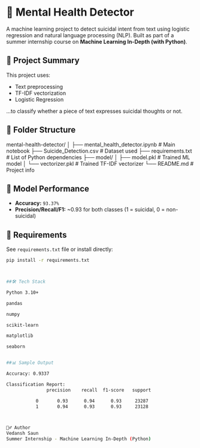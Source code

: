 # 🧠 Mental Health Detector

A machine learning project to detect suicidal intent from text using logistic regression and natural language processing (NLP). Built as part of a summer internship course on **Machine Learning In-Depth (with Python)**.


## 🚀 Project Summary

This project uses:
- Text preprocessing
- TF-IDF vectorization
- Logistic Regression

...to classify whether a piece of text expresses suicidal thoughts or not.


## 📂 Folder Structure

mental-health-detector/
│
├── mental_health_detector.ipynb # Main notebook
├── Suicide_Detection.csv # Dataset used
├── requirements.txt # List of Python dependencies
├── model/
│ ├── model.pkl # Trained ML model
│ └── vectorizer.pkl # Trained TF-IDF vectorizer
└── README.md # Project info



## 🧪 Model Performance

- **Accuracy:** `93.37%`
- **Precision/Recall/F1:** ~0.93 for both classes (1 = suicidal, 0 = non-suicidal)


## 🔧 Requirements

See `requirements.txt` file or install directly:

```bash
pip install -r requirements.txt



##🛠️ Tech Stack

Python 3.10+

pandas

numpy

scikit-learn

matplotlib

seaborn


##📊 Sample Output

Accuracy: 0.9337

Classification Report:
               precision    recall  f1-score   support

           0       0.93      0.94      0.93     23287
           1       0.94      0.93      0.93     23128



🙋‍♂️ Author
Vedansh Saun
Summer Internship - Machine Learning In-Depth (Python)

